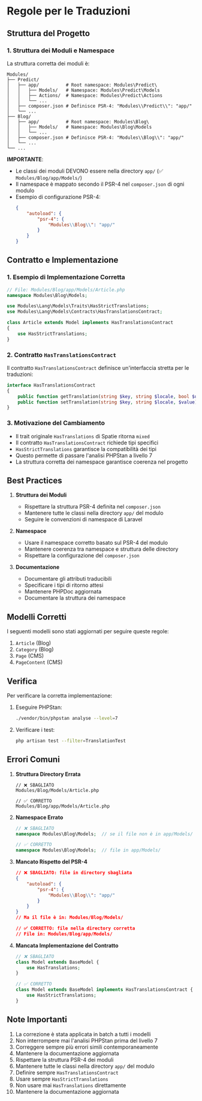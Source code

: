 # Regole per le Traduzioni

## Struttura del Progetto

### 1. Struttura dei Moduli e Namespace
La struttura corretta dei moduli è:
```
Modules/
├── Predict/           
│   ├── app/          # Root namespace: Modules\Predict\
│   │   ├── Models/   # Namespace: Modules\Predict\Models
│   │   ├── Actions/  # Namespace: Modules\Predict\Actions
│   │   └── ...
│   ├── composer.json # Definisce PSR-4: "Modules\\Predict\\": "app/"
│   └── ...
├── Blog/             
│   ├── app/          # Root namespace: Modules\Blog\
│   │   ├── Models/   # Namespace: Modules\Blog\Models
│   │   └── ...
│   ├── composer.json # Definisce PSR-4: "Modules\\Blog\\": "app/"
│   └── ...
└── ...
```

**IMPORTANTE**: 
- Le classi dei moduli DEVONO essere nella directory `app/` (✅ `Modules/Blog/app/Models/`)
- Il namespace è mappato secondo il PSR-4 nel `composer.json` di ogni modulo
- Esempio di configurazione PSR-4:
  ```json
  {
      "autoload": {
          "psr-4": {
              "Modules\\Blog\\": "app/"
          }
      }
  }
  ```

## Contratto e Implementazione

### 1. Esempio di Implementazione Corretta

```php
// File: Modules/Blog/app/Models/Article.php
namespace Modules\Blog\Models;

use Modules\Lang\Models\Traits\HasStrictTranslations;
use Modules\Lang\Models\Contracts\HasTranslationsContract;

class Article extends Model implements HasTranslationsContract
{
    use HasStrictTranslations;
}
```

### 2. Contratto `HasTranslationsContract`

Il contratto `HasTranslationsContract` definisce un'interfaccia stretta per le traduzioni:

```php
interface HasTranslationsContract
{
    public function getTranslation(string $key, string $locale, bool $useFallbackLocale = true): string|array|int|null;
    public function setTranslation(string $key, string $locale, $value): self;
}
```

### 3. Motivazione del Cambiamento

- Il trait originale `HasTranslations` di Spatie ritorna `mixed`
- Il contratto `HasTranslationsContract` richiede tipi specifici
- `HasStrictTranslations` garantisce la compatibilità dei tipi
- Questo permette di passare l'analisi PHPStan a livello 7
- La struttura corretta dei namespace garantisce coerenza nel progetto

## Best Practices

1. **Struttura dei Moduli**
   - Rispettare la struttura PSR-4 definita nel `composer.json`
   - Mantenere tutte le classi nella directory `app/` del modulo
   - Seguire le convenzioni di namespace di Laravel

2. **Namespace**
   - Usare il namespace corretto basato sul PSR-4 del modulo
   - Mantenere coerenza tra namespace e struttura delle directory
   - Rispettare la configurazione del `composer.json`

3. **Documentazione**
   - Documentare gli attributi traducibili
   - Specificare i tipi di ritorno attesi
   - Mantenere PHPDoc aggiornata
   - Documentare la struttura dei namespace

## Modelli Corretti

I seguenti modelli sono stati aggiornati per seguire queste regole:

1. `Article` (Blog)
2. `Category` (Blog)
3. `Page` (CMS)
4. `PageContent` (CMS)

## Verifica

Per verificare la corretta implementazione:

1. Eseguire PHPStan:
   ```bash
   ./vendor/bin/phpstan analyse --level=7
   ```

2. Verificare i test:
   ```bash
   php artisan test --filter=TranslationTest
   ```

## Errori Comuni

1. **Struttura Directory Errata**
   ```
   // ❌ SBAGLIATO
   Modules/Blog/Models/Article.php
   
   // ✅ CORRETTO
   Modules/Blog/app/Models/Article.php
   ```

2. **Namespace Errato**
   ```php
   // ❌ SBAGLIATO
   namespace Modules\Blog\Models;  // se il file non è in app/Models/
   
   // ✅ CORRETTO
   namespace Modules\Blog\Models;  // file in app/Models/
   ```

3. **Mancato Rispetto del PSR-4**
   ```json
   // ❌ SBAGLIATO: file in directory sbagliata
   {
       "autoload": {
           "psr-4": {
               "Modules\\Blog\\": "app/"
           }
       }
   }
   // Ma il file è in: Modules/Blog/Models/
   
   // ✅ CORRETTO: file nella directory corretta
   // File in: Modules/Blog/app/Models/
   ```

4. **Mancata Implementazione del Contratto**
   ```php
   // ❌ SBAGLIATO
   class Model extends BaseModel {
       use HasTranslations;
   }

   // ✅ CORRETTO
   class Model extends BaseModel implements HasTranslationsContract {
       use HasStrictTranslations;
   }
   ```

## Note Importanti

1. La correzione è stata applicata in batch a tutti i modelli
2. Non interrompere mai l'analisi PHPStan prima del livello 7
3. Correggere sempre più errori simili contemporaneamente
4. Mantenere la documentazione aggiornata
5. Rispettare la struttura PSR-4 dei moduli
6. Mantenere tutte le classi nella directory `app/` del modulo
7. Definire sempre `HasTranslationsContract`
8. Usare sempre `HasStrictTranslations`
9. Non usare mai `HasTranslations` direttamente
10. Mantenere la documentazione aggiornata 